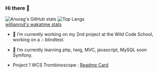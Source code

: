 ### Hi there 👋

<span align="center">![Anurag's GitHub stats](https://github-readme-stats.vercel.app/api?username=trueChoan&show_icons=true&hide=issues&theme=highcontrast)
 </span>
![Top Langs](https://github-readme-stats.vercel.app/api/top-langs/?username=truechoan&theme=highcontrast) <br>
[willianrod's wakatime stats](https://github-readme-stats.vercel.app/api/wakatime?username=truechoan)

- 🔭 I’m currently working on my 2nd project at the Wild Code School, working on a 🎶 blindtest.
- 🌱 I’m currently learning php, twig, MVC, javascript, MySQL soon Symfony.

- Project 1 WCS Trombinoscope :
[Readme Card](https://github-readme-stats.vercel.app/api/pin/?username=marysar&repo=Trombinoscope)


<!--
**trueChoan/trueChoan** is a ✨ _special_ ✨ repository because its `README.md` (this file) appears on your GitHub profile.
https://github.com/anuraghazra/github-readme-stats
Here are some ideas to get you started:

- 🔭 I’m currently working on ...
- 🌱 I’m currently learning ...
- 👯 I’m looking to collaborate on ...
- 🤔 I’m looking for help with ...
- 💬 Ask me about ...
- 📫 How to reach me: ...
- 😄 Pronouns: ...
- ⚡ Fun fact: ...
-->
